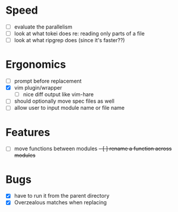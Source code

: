 # Speed
  - [ ] evaluate the parallelism
  - [ ] look at what tokei does re: reading only parts of a file
  - [ ] look at what ripgrep does (since it's faster??)
# Ergonomics
  - [ ] prompt before replacement
  - [x] vim plugin/wrapper
    - [ ] nice diff output like vim-hare
  - [ ] should optionally move spec files as well
  - [ ] allow user to input module name or file name
# Features
  - [ ] move functions between modules
  ~~- [ ] rename a function across modules~~
# Bugs
  - [x] have to run it from the parent directory
  - [x] Overzealous matches when replacing
